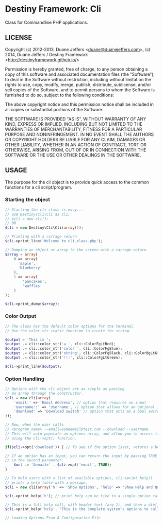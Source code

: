 # Destiny Framework: Cli

Class for Commandline PHP applications.

## LICENSE
Copyright (c) 2012-2013, Duane Jeffers <<duane@duanejeffers.com>>,
          (c) 2014, Duane Jeffers / Destiny Framework <<http://destinyframework.github.io/>>

Permission is hereby granted, free of charge, to any person obtaining a copy of this software and associated documentation files (the "Software"), to deal in the Software without restriction, including without limitation the rights to use, copy, modify, merge, publish, distribute, sublicense, and/or sell copies of the Software, and to permit persons to whom the Software is furnished to do so, subject to the following conditions:

The above copyright notice and this permission notice shall be included in all copies or substantial portions of the Software.

THE SOFTWARE IS PROVIDED "AS IS", WITHOUT WARRANTY OF ANY KIND, EXPRESS OR IMPLIED, INCLUDING BUT NOT LIMITED TO THE WARRANTIES OF MERCHANTABILITY, FITNESS FOR A PARTICULAR PURPOSE AND NONINFRINGEMENT. IN NO EVENT SHALL THE AUTHORS OR COPYRIGHT HOLDERS BE LIABLE FOR ANY CLAIM, DAMAGES OR OTHER LIABILITY, WHETHER IN AN ACTION OF CONTRACT, TORT OR OTHERWISE, ARISING FROM, OUT OF OR IN CONNECTION WITH THE SOFTWARE OR THE USE OR OTHER DEALINGS IN THE SOFTWARE.

## USAGE
The purpose for the cli object is to provide quick access to the common functions for a cli script/program.

### Starting the object
```php
// Starting the cli class is easy...
// use Destiny\Cli\Cli as cli;
// $cli = new cli();
// OR
$cli = new Destiny\Cli\Cli(array());

// Printing with a carrage return
$cli->print_line('Welcome to cli.class.php');

// Dumping an object or array to the screen with a carrage return.
$array = array(
    0 => array(
      'maple',
      'blueberry'
	),
	1 => array(
	    'pancakes',
		'waffles'
	)
);

$cli->print_dump($array);
```

### Color Output
```php
// The class has the default color options for the terminal. 
// Use the color_str static function to create the string.

$output = 'This is ';
$output .= cli::color_str('a ', cli::ColorFgLtRed);
$output .= cli::color_str('color ', cli::ColorFgBlue);
$output .= cli::color_str('string', cli::ColorFgBlack, cli::ColorBgLtGray);
$output .= cli::color_str('!!!', cli::ColorFgLtGreen);

$cli->print_line($output);
```

### Option Handling
```php
// Options with the cli object are as simple as passing 
// an array through the constructor.
$cli = new cli(array(
    'email:' => 'Email Address', // option that requires an input
    'username::' => 'Username', // option that allows for an optional input
    'download' => 'Download switch' // option that acts as a bool switch
));

// Now, when the user calls 
// <program_name> --email=someemail@test.com --download --username
// This will auto-populate an options array, and allow you to access it
// using the cli->opt() function.

if($cli->opt('download')) { // To see if the option isset, returns a bool

// If an option has an input, you can return the input by passing TRUE
// in the second parameter.
    $url .= '&email=' . $cli->opt('email', TRUE);
}

// To help users with a list of available options, cli->print_help()
// prints a help table with a message.
$cli = new cli(array('h' => 'Show Options', 'help' => 'Show Help and Quit'));

$cli->print_help('h'); // print_help can be tied to a single option call.

// This is a full help call, with header text (arg 2), and then a die() call. (arg 3).
$cli->print_help('help', "This is the complete system's options to call", TRUE);

// Loading Options From A Configuration File

```
